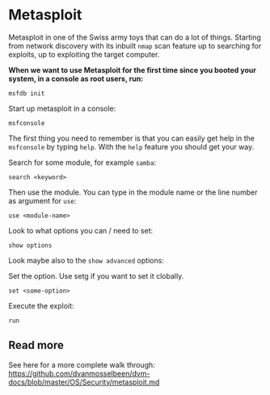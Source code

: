 # Metasploit

Metasploit in one of the Swiss army toys that can do a lot of things. Starting from network discovery with its inbuilt `nmap` scan feature up to searching for exploits, up to exploiting the target computer.

**When we want to use Metasploit for the first time since you booted your system, in a console as root users, run:**

    msfdb init

Start up metasploit in a console:

    msfconsole

The first thing you need to remember is that you can easily get help in the `msfconsole` by typing `help`. With the `help` feature you should get your way.

Search for some module, for example `samba`:

    search <keyword>

Then use the module. You can type in the module name or the line number as argument for `use`:

    use <module-name>

Look to what options you can / need to set:

    show options

Look maybe also to the `show advanced` options:

Set the option. Use setg if you want to set it clobally.

    set <some-option>

Execute the exploit:

    run

## Read more

See here for a more complete walk through: https://github.com/dvanmosselbeen/dvm-docs/blob/master/OS/Security/metasploit.md